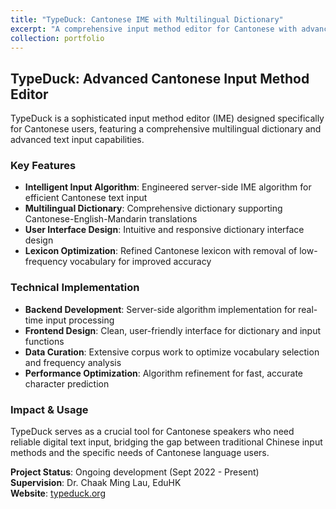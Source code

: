 ```yaml
---
title: "TypeDuck: Cantonese IME with Multilingual Dictionary"
excerpt: "A comprehensive input method editor for Cantonese with advanced dictionary features and multilingual support.<br/><img src='https://www.typeduck.hk/_next/image/?url=%2Fimages%2Fbanner01.png&w=1920&q=95'>"
collection: portfolio
---
```


## TypeDuck: Advanced Cantonese Input Method Editor

TypeDuck is a sophisticated input method editor (IME) designed specifically for Cantonese users, featuring a comprehensive multilingual dictionary and advanced text input capabilities.

### Key Features

* **Intelligent Input Algorithm**: Engineered server-side IME algorithm for efficient Cantonese text input
* **Multilingual Dictionary**: Comprehensive dictionary supporting Cantonese-English-Mandarin translations
* **User Interface Design**: Intuitive and responsive dictionary interface design
* **Lexicon Optimization**: Refined Cantonese lexicon with removal of low-frequency vocabulary for improved accuracy

### Technical Implementation

* **Backend Development**: Server-side algorithm implementation for real-time input processing
* **Frontend Design**: Clean, user-friendly interface for dictionary and input functions
* **Data Curation**: Extensive corpus work to optimize vocabulary selection and frequency analysis
* **Performance Optimization**: Algorithm refinement for fast, accurate character prediction

### Impact & Usage

TypeDuck serves as a crucial tool for Cantonese speakers who need reliable digital text input, bridging the gap between traditional Chinese input methods and the specific needs of Cantonese language users.

**Project Status**: Ongoing development (Sept 2022 - Present)  
**Supervision**: Dr. Chaak Ming Lau, EduHK  
**Website**: [typeduck.org](https://typeduck.org)

